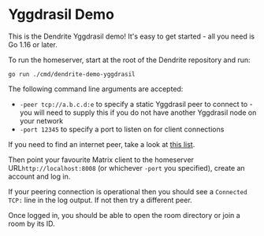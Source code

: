 # Yggdrasil Demo

This is the Dendrite Yggdrasil demo! It's easy to get started - all you need is Go 1.16 or later.

To run the homeserver, start at the root of the Dendrite repository and run:

```
go run ./cmd/dendrite-demo-yggdrasil
```

The following command line arguments are accepted:

* `-peer tcp://a.b.c.d:e` to specify a static Yggdrasil peer to connect to - you will need to supply this if you do not have another Yggdrasil node on your network
* `-port 12345` to specify a port to listen on for client connections

If you need to find an internet peer, take a look at [this list](https://publicpeers.neilalexander.dev/). 

Then point your favourite Matrix client to  the homeserver URL`http://localhost:8008` (or whichever `-port` you specified), create an account and log in.

If your peering connection is operational then you should see a `Connected TCP:` line in the log output. If not then try a different peer.

Once logged in, you should be able to open the room directory or join a room by its ID.